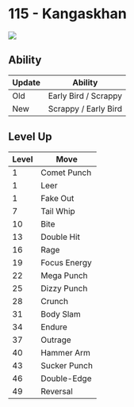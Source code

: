 # 115 - Kangaskhan
![][115]

## Ability

Update | Ability
---    | ---
Old    | Early Bird / Scrappy
New    | Scrappy / Early Bird

## Level Up

Level | Move
---   | ---
  1   | Comet Punch
  1   | Leer
  1   | Fake Out
  7   | Tail Whip
 10   | Bite
 13   | Double Hit
 16   | Rage
 19   | Focus Energy
 22   | Mega Punch
 25   | Dizzy Punch
 28   | Crunch
 31   | Body Slam
 34   | Endure
 37   | Outrage
 40   | Hammer Arm
 43   | Sucker Punch
 46   | Double-Edge
 49   | Reversal

[115]: ../img/pokemon/115.png
